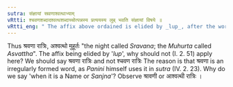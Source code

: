 ```yaml
---
sutra: संज्ञायां स्रवणाश्वत्थाभ्याम्
vRtti: श्चवणशब्दादश्वत्थशब्दाच्चोत्पन्नस्य प्रत्ययस्य लुब् भवति संज्ञायां विषये ॥
vRtti_eng: " The affix above ordained is elided by _lup_, after the words _Sravana_ and _Asvatha_, when the whole word so formed is an appellation, and there is specification of time."
---
```

Thus श्रवणा रात्रिः, अश्वत्थो मुहूर्तः "the night called _Sravana_; the _Muhurta_ called _Asvattha_". The affix being elided by '_lup_', why should not (I. 2. 51) apply here? We should say श्रवणा रात्रिः and not श्चवण रात्रिः The reason is that श्रवणा is an irregularly formed word, as _Panini_ himself uses it in _sutra_ (IV. 2. 23). Why do we say 'when it is a Name or _Sanjna_'? Observe श्रावणी or आश्वत्थी रात्रिः ।
